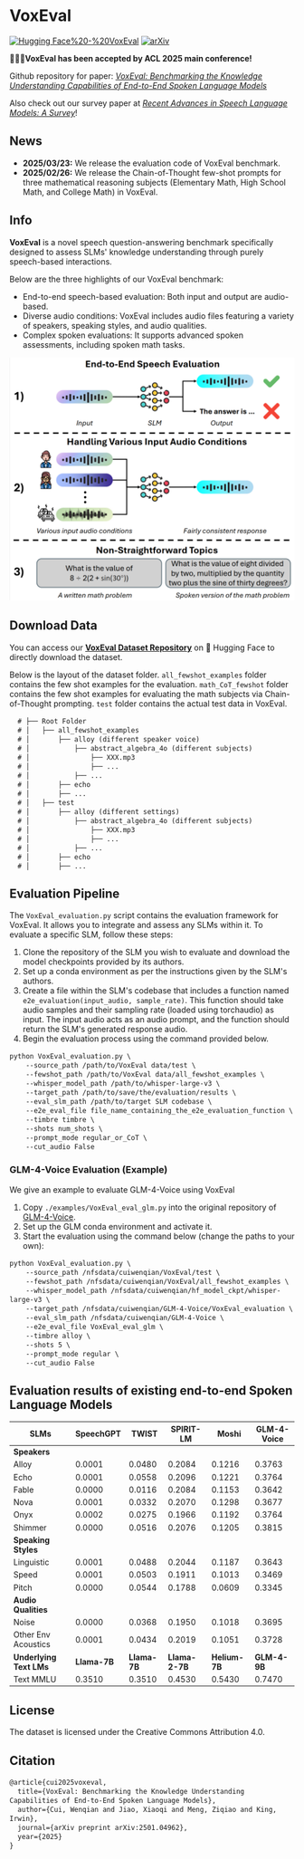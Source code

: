 # VoxEval
[![Hugging Face%20-%20VoxEval](https://img.shields.io/badge/🤗%20Hugging%20Face%20-%20VoxEval-blue)](https://huggingface.co/datasets/qqjz/VoxEval)
[![arXiv](https://img.shields.io/badge/arXiv-2501.04962-red)](https://arxiv.org/abs/2501.04962)

**🎉🎉🎉VoxEval has been accepted by ACL 2025 main conference!**

Github repository for paper: [*VoxEval: Benchmarking the Knowledge Understanding Capabilities of End-to-End Spoken Language Models*](https://arxiv.org/abs/2501.04962)

Also check out our survey paper at [*Recent Advances in Speech Language Models: A Survey*](https://arxiv.org/abs/2410.03751)!

## News
- **2025/03/23:** We release the evaluation code of VoxEval benchmark.
- **2025/02/26:** We release the Chain-of-Thought few-shot prompts for three mathematical reasoning subjects (Elementary Math, High School Math, and College Math) in VoxEval.

## Info
**VoxEval** is a novel speech question-answering benchmark specifically designed to assess SLMs' knowledge understanding through purely speech-based interactions.

Below are the three highlights of our VoxEval benchmark:
- End-to-end speech-based evaluation: Both input and output are audio-based.
- Diverse audio conditions: VoxEval includes audio files featuring a variety of speakers, speaking styles, and audio qualities.
- Complex spoken evaluations: It supports advanced spoken assessments, including spoken math tasks.

![Intro Figure](./figures/intro_figure.png)
<!-- <img src="./figures/intro_figure.png" alt="Intro Figure" width="400"> -->

## Download Data
You can access our **[VoxEval Dataset Repository](https://huggingface.co/datasets/qqjz/VoxEval)** on 🤗 Hugging Face to directly download the dataset.

Below is the layout of the dataset folder. `all_fewshot_examples` folder contains the few shot examples for the evaluation. `math_CoT_fewshot` folder contains the few shot examples for evaluating the math subjects via Chain-of-Thought prompting.
`test` folder contains the actual test data in VoxEval.
```
  # ├── Root Folder
  # │   ├── all_fewshot_examples
  # │       ├── alloy (different speaker voice)
  # │           ├── abstract_algebra_4o (different subjects)
  # │               ├── XXX.mp3
  # │               ├── ...
  # │           ├── ...
  # │       ├── echo
  # │       ├── ...
  # │   ├── test
  # │       ├── alloy (different settings)
  # │           ├── abstract_algebra_4o (different subjects)
  # │               ├── XXX.mp3
  # │               ├── ...
  # │           ├── ...
  # │       ├── echo
  # │       ├── ...
```

## Evaluation Pipeline
The `VoxEval_evaluation.py` script contains the evaluation framework for VoxEval. It allows you to integrate and assess any SLMs within it. To evaluate a specific SLM, follow these steps:
1. Clone the repository of the SLM you wish to evaluate and download the model checkpoints provided by its authors.
2. Set up a conda environment as per the instructions given by the SLM's authors.
3. Create a file within the SLM's codebase that includes a function named `e2e_evaluation(input_audio, sample_rate)`. This function should take audio samples and their sampling rate (loaded using torchaudio) as input. The input audio acts as an audio prompt, and the function should return the SLM's generated response audio.
4. Begin the evaluation process using the command provided below.
```shell
python VoxEval_evaluation.py \
    --source_path /path/to/VoxEval data/test \
    --fewshot_path /path/to/VoxEval data/all_fewshot_examples \
    --whisper_model_path /path/to/whisper-large-v3 \
    --target_path /path/to/save/the/evaluation/results \
    --eval_slm_path /path/to/target SLM codebase \
    --e2e_eval_file file_name_containing_the_e2e_evaluation_function \
    --timbre timbre \
    --shots num_shots \
    --prompt_mode regular_or_CoT \
    --cut_audio False
```

### GLM-4-Voice Evaluation (Example)
We give an example to evaluate GLM-4-Voice using VoxEval
1. Copy `./examples/VoxEval_eval_glm.py` into the original repository of [GLM-4-Voice](https://github.com/THUDM/GLM-4-Voice).
2. Set up the GLM conda environment and activate it.
3. Start the evaluation using the command below (change the paths to your own):
```shell
python VoxEval_evaluation.py \
    --source_path /nfsdata/cuiwenqian/VoxEval/test \
    --fewshot_path /nfsdata/cuiwenqian/VoxEval/all_fewshot_examples \
    --whisper_model_path /nfsdata/cuiwenqian/hf_model_ckpt/whisper-large-v3 \
    --target_path /nfsdata/cuiwenqian/GLM-4-Voice/VoxEval_evaluation \
    --eval_slm_path /nfsdata/cuiwenqian/GLM-4-Voice \
    --e2e_eval_file VoxEval_eval_glm \
    --timbre alloy \
    --shots 5 \
    --prompt_mode regular \
    --cut_audio False
```

## Evaluation results of existing end-to-end Spoken Language Models
| **SLMs**            | **SpeechGPT** | **TWIST** | **SPIRIT-LM** | **Moshi** | **GLM-4-Voice** |
|----------------------|---------------|-----------|---------------|-----------|-----------------|
| **Speakers**         |               |           |               |           |                 |
| Alloy                | 0.0001        | 0.0480    | 0.2084        | 0.1216    | 0.3763          |
| Echo                 | 0.0001        | 0.0558    | 0.2096        | 0.1221    | 0.3764          |
| Fable                | 0.0000        | 0.0116    | 0.2084        | 0.1153    | 0.3642          |
| Nova                 | 0.0001        | 0.0332    | 0.2070        | 0.1298    | 0.3677          |
| Onyx                 | 0.0002        | 0.0275    | 0.1966        | 0.1192    | 0.3764          |
| Shimmer              | 0.0000        | 0.0516    | 0.2076        | 0.1205    | 0.3815          |
| **Speaking Styles**  |               |           |               |           |                 |
| Linguistic           | 0.0001        | 0.0488    | 0.2044        | 0.1187    | 0.3643          |
| Speed                | 0.0001        | 0.0503    | 0.1911        | 0.1013    | 0.3469          |
| Pitch                | 0.0000        | 0.0544    | 0.1788        | 0.0609    | 0.3345          |
| **Audio Qualities**  |               |           |               |           |                 |
| Noise                | 0.0000        | 0.0368    | 0.1950        | 0.1018    | 0.3695          |
| Other Env Acoustics  | 0.0001        | 0.0434    | 0.2019        | 0.1051    | 0.3728          |
| **Underlying Text LMs** | **Llama-7B** | **Llama-7B** | **Llama-2-7B** | **Helium-7B** | **GLM-4-9B** |
| Text MMLU            | 0.3510        | 0.3510    | 0.4530        | 0.5430    | 0.7470          |

## License
The dataset is licensed under the Creative Commons Attribution 4.0.

## Citation
```
@article{cui2025voxeval,
  title={VoxEval: Benchmarking the Knowledge Understanding Capabilities of End-to-End Spoken Language Models},
  author={Cui, Wenqian and Jiao, Xiaoqi and Meng, Ziqiao and King, Irwin},
  journal={arXiv preprint arXiv:2501.04962},
  year={2025}
}
```
